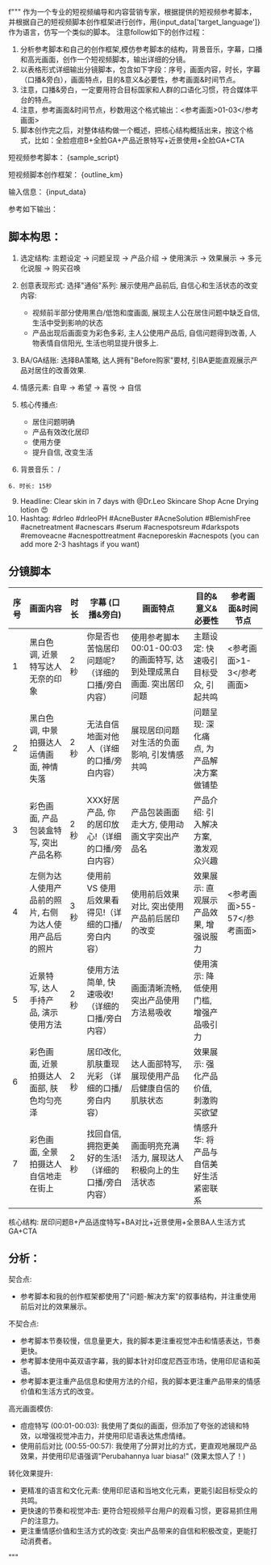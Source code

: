  f"""
  作为一个专业的短视频编导和内容营销专家，根据提供的短视频参考脚本，并根据自己的短视频脚本创作框架进行创作，用{input_data['target_language']}作为语言，仿写一个类似的脚本。
  注意follow如下的创作过程：
  1. 分析参考脚本和自己的创作框架,模仿参考脚本的结构，背景音乐，字幕，口播和高光画面，创作一个短视频脚本，输出详细的分镜。
  2. 以表格形式详细输出分镜脚本，包含如下字段：序号，画面内容，时长，字幕（口播&旁白），画面特点，目的&意义&必要性，参考画面&时间节点。
  3. 注意，口播&旁白，一定要用符合目标国家和人群的口语化习惯，符合媒体平台的特点。
  4. 注意，参考画面&时间节点，秒数用这个格式输出：<参考画面>01-03</参考画面>
  5. 脚本创作完之后，对整体结构做一个概述，把核心结构概括出来，按这个格式，比如：全脸痘痘B+全脸GA+产品近景特写+近景使用+全脸GA+CTA

  短视频参考脚本：
  {sample_script}

  短视频脚本创作框架：
  {outline_km}

  输入信息：
  {input_data}

  参考如下输出：
  ## 脚本构思：

  1. 选定结构: 主题设定 → 问题呈现 → 产品介绍 → 使用演示 → 效果展示 → 多元化说服 → 购买召唤
  3. 创意表现形式:
     选择"通俗"系列: 展示使用产品前后, 自信心和生活状态的改变
     内容:
     - 视频前半部分使用黑白/低饱和度画面, 展现主人公在居住问题中缺乏自信, 生活中受到影响的状态
     - 产品出现后画面变为彩色多彩, 主人公使用产品后, 自信问题得到改善, 人物表情自信阳光, 生活也明显提升很多上.
  4. BA/GA结账: 选择BA策略, 达人拥有"Before购家"要材, 引BA更能直观展示产品对居住的改善效果.
  5. 情感元素: 自卑 → 希望 → 喜悦 → 自信

  7. 核心传播点:
     - 居住问题明确
     - 产品有效改化居印
     - 使用方便
     - 提升自信, 改变生活
  8. 背景音乐：
    /


    6. 时长: 15秒
  9. Headline:
    Clear skin in 7 days with @Dr.Leo Skincare Shop Acne Drying lotion 😍
  10. Hashtag:
    #drleo #drleoPH #AcneBuster #AcneSolution #BlemishFree #acnetreatment  #acnescars #serum #acnespotsreum #darkspots #removeacne #acnespottreatment #acneporeskin #acnespots (you can add more 2-3 hashtags if you want)


  ## 分镜脚本

  | 序号 | 画面内容 | 时长 | 字幕 (口播&旁白) | 画面特点 | 目的&意义&必要性 | 参考画面&时间节点 |
  |------|----------|------|----------------|----------|------------------|--------------|
  | 1 | 黑白色调, 近景特写达人无奈的印象 | 2秒 | 你是否也苦恼居印问题呢?（详细的口播/旁白内容） | 使用参考脚本00:01-00:03的画面特写, 达到处理成黑白画面. 突出居印问题 | 主题设定: 快速吸引目标受众, 引起共鸣 | <参考画面>1-3</参考画面> |
  | 2 | 黑白色调, 中景拍摄达人运倩画面, 神情失落 | 2秒 | 无法自信地面对他人（详细的口播/旁白内容） | 展现居印问题对生活的负面影响, 引发情感共鸣 | 问题呈现: 深化痛点, 为产品解决方案做铺垫 |  |
  | 3 | 彩色画面, 产品包装盒特写, 突出产品名称 | 2秒 | XXX好居产品, 你的居印放心!（详细的口播/旁白内容） | 产品包装画面走大方, 使用动画文字突出产品名 | 产品介绍: 引入解决方案, 激发观众兴趣 |  |
  | 4 | 左侧为达人使用产品前的照片, 右侧为达人使用产品后的照片 | 3秒 | 使用前 VS 使用后效果看得见!（详细的口播/旁白内容） | 使用前后效果对比, 突出使用产品前后居印的改变 | 效果展示: 直观展示产品效果, 增强说服力 | <参考画面>55-57</参考画面> |
  | 5 | 近景特写, 达人手持产品, 演示使用方法 | 2秒 | 使用方法简单, 快速吸收!（详细的口播/旁白内容） | 画面清晰流畅, 突出产品使用方法易吸收 | 使用演示: 降低使用门槛, 增强产品吸引力 |  |
  | 6 | 彩色画面, 近景拍摄达人面部, 肤色均匀亮泽 | 2秒 | 居印改化, 肌肤重现光彩 （详细的口播/旁白内容）| 达人面部特写, 展现使用产品后健康自信的肌肤状态 | 效果展示: 强化产品价值, 刺激购买欲望 |  |
  | 7 | 彩色画面, 全景拍摄达人自信地走在街上 | 2秒 | 找回自信, 拥抱更美好的生活!（详细的口播/旁白内容） | 画面明亮充满活力, 展现达人积极向上的生活状态 | 情感升华: 将产品与自信美好生活紧密联系 |  |

  核心结构: 居印问题B+产品适度特写+BA对比+近景使用+全景BA人生活方式GA+CTA

  ## 分析：
  契合点: 
   - 参考脚本和我的创作框架都使用了"问题-解决方案"的叙事结构，并注重使用前后对比的效果展示。

  不契合点:
   - 参考脚本节奏较慢，信息量更大，我的脚本更注重视觉冲击和情感表达，节奏更快。
   - 参考脚本使用中英双语字幕，我的脚本针对印度尼西亚市场，使用印尼语和英语。
   - 参考脚本更注重产品信息和使用方法的介绍，我的脚本更注重产品带来的情感价值和生活方式的改变。

  高光画面模仿:
   - 痘痘特写 (00:01-00:03): 我使用了类似的画面，但添加了夸张的滤镜和特效，以增强视觉冲击力，并使用印尼语表达焦虑情绪。
   - 使用前后对比 (00:55-00:57): 我使用了分屏对比的方式，更直观地展现产品效果，并使用印尼语强调"Perubahannya luar biasa!" (效果太惊人了！)

  转化效果提升:
   - 更精准的语言和文化元素: 使用印尼语和当地文化元素，更能引起目标受众的共鸣。
   - 更快速的节奏和视觉冲击: 更符合短视频平台用户的观看习惯，更容易抓住用户的注意力。
   - 更注重情感价值和生活方式的改变: 突出产品带来的自信和积极改变，更能打动消费者。

  """